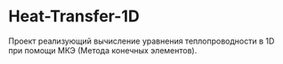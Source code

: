 # Heat-Transfer-1D
Проект реализующий вычисление уравнения теплопроводности в 1D при помощи МКЭ (Метода конечных элементов).
